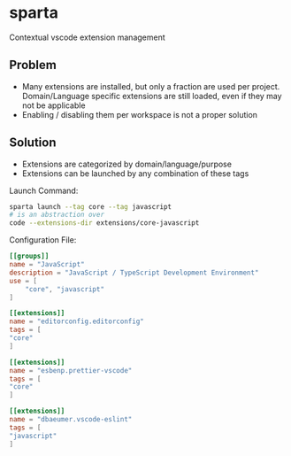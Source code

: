 # sparta

Contextual vscode extension management

## Problem

-  Many extensions are installed, but only a fraction are used per project. Domain/Language specific extensions are still loaded, even if they may not be applicable
-  Enabling / disabling them per workspace is not a proper solution

## Solution

-  Extensions are categorized by domain/language/purpose
-  Extensions can be launched by any combination of these tags

Launch Command:

```sh
sparta launch --tag core --tag javascript
# is an abstraction over
code --extensions-dir extensions/core-javascript
```

Configuration File:

```toml
[[groups]]
name = "JavaScript"
description = "JavaScript / TypeScript Development Environment"
use = [
	"core", "javascript"
]

[[extensions]]
name = "editorconfig.editorconfig"
tags = [
"core"
]

[[extensions]]
name = "esbenp.prettier-vscode"
tags = [
"core"
]

[[extensions]]
name = "dbaeumer.vscode-eslint"
tags = [
"javascript"
]
```
